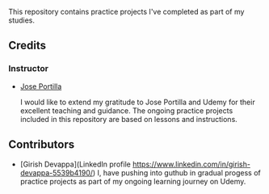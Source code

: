 This repository contains practice projects I've completed as part of my studies.

## Credits

### Instructor

- [Jose Portilla](https://www.udemy.com/course/python-and-django-full-stack-web-developer-bootcamp/?couponCode=ST12MT030524#instructor-1)

  I would like to extend my gratitude to Jose Portilla and Udemy for their excellent teaching and guidance. The ongoing practice projects included in this repository are based on lessons and instructions.

## Contributors

- [Girish Devappa](LinkedIn profile https://www.linkedin.com/in/girish-devappa-5539b4190/) 
  I, have pushing into guthub in gradual progess of practice projects as part of my ongoing learning journey on Udemy.
  

